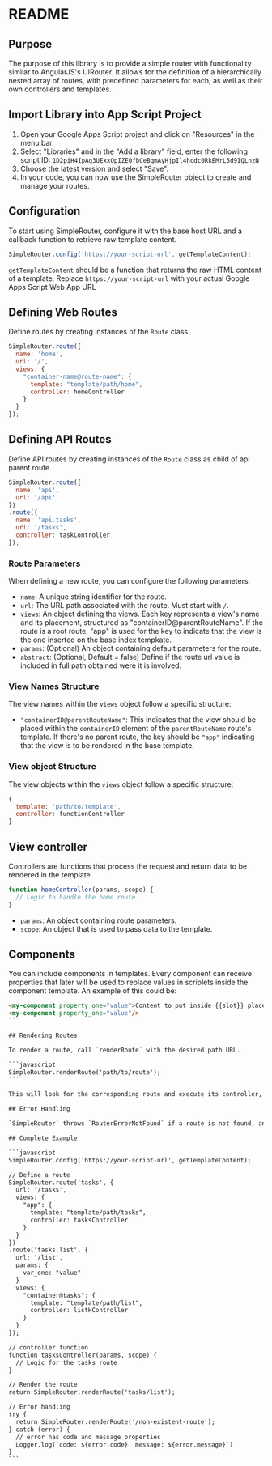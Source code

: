 # README

## Purpose

The purpose of this library is to provide a simple router with functionality similar to AngularJS's UIRouter. It allows for the definition of a hierarchically nested array of routes, with predefined parameters for each, as well as their own controllers and templates.

## Import Library into App Script Project

1) Open your Google Apps Script project and click on "Resources" in the menu bar.
2) Select "Libraries" and in the "Add a library" field, enter the following script ID: `1D2piH4IpAg3UExxOpIZE0fbCeBqmAyHjpIl4hcdc0RkEMrL5d9IQLnzN`
3) Choose the latest version and select "Save".
4) In your code, you can now use the SimpleRouter object to create and manage your routes.

## Configuration

To start using SimpleRouter, configure it with the base host URL and a callback function to retrieve raw template content.

```javascript
SimpleRouter.config('https://your-script-url', getTemplateContent);
```

`getTemplateContent` should be a function that returns the raw HTML content of a template.
Replace `https://your-script-url` with your actual Google Apps Script Web App URL

## Defining Web Routes

Define routes by creating instances of the `Route` class.

```javascript
SimpleRouter.route({
  name: 'home',
  url: '/',
  views: {
    "container-name@route-name": {
      template: "template/path/home",
      controller: homeController
    }
  }
});
```

## Defining API Routes

Define API routes by creating instances of the `Route` class as child of api parent route.

```javascript
SimpleRouter.route({
  name: 'api',
  url: '/api'
})
.route({
  name: 'api.tasks',
  url: '/tasks',
  controller: taskController
});
```

### Route Parameters

When defining a new route, you can configure the following parameters:

- `name`: A unique string identifier for the route.
- `url`: The URL path associated with the route. Must start with `/`.
- `views`: An object defining the views. Each key represents a view's name and its placement, structured as "containerID@parentRouteName". If the route is a root route, "app" is used for the key to indicate that the view is the one inserted on the base index tempkate.
- `params`: (Optional) An object containing default parameters for the route.
- `abstract`: (Optional, Default = false) Define if the route url value is included in full path obtained were it is involved.

### View Names Structure

The view names within the `views` object follow a specific structure:

- `"containerID@parentRouteName"`: This indicates that the view should be placed within the `containerID` element of the `parentRouteName` route's template. If there's no parent route, the key should be `"app"` indicating that the view is to be rendered in the base template.

### View object Structure

The view objects within the `views` object follow a specific structure:

```javascript
{
  template: 'path/to/template',
  controller: functionController
}
```

## View controller

Controllers are functions that process the request and return data to be rendered in the template.

```javascript
function homeController(params, scope) {
  // Logic to handle the home route
}
```

- `params`: An object containing route parameters.
- `scope`: An object that is used to pass data to the template.

## Components

You can include components in templates. Every component can receive properties that later will be used to replace values in scriplets inside the component template.
An example of this could be:

````html
<my-component property_one="value">Content to put inside {{slot}} placeholder</my-component>
<my-component property_one="value"/>
```

## Rendering Routes

To render a route, call `renderRoute` with the desired path URL.

```javascript
SimpleRouter.renderRoute('path/to/route');
```

This will look for the corresponding route and execute its controller, then render the view accordingly.

## Error Handling

`SimpleRouter` throws `RouterErrorNotFound` if a route is not found, and `RouterErrorInternalError` for any internal errors during rendering.

## Complete Example

```javascript
SimpleRouter.config('https://your-script-url', getTemplateContent);

// Define a route
SimpleRouter.route('tasks', {
  url: '/tasks',
  views: {
    "app": {
      template: "template/path/tasks",
      controller: tasksController
    }
  }
})
.route('tasks.list', {
  url: '/list',
  params: {
    var_one: "value"
  }
  views: {
    "container@tasks": {
      template: "template/path/list",
      controller: listHController
    }
  }
});

// controller function
function tasksController(params, scope) {
  // Logic for the tasks route
}

// Render the route
return SimpleRouter.renderRoute('tasks/list');

// Error handling
try {
  return SimpleRouter.renderRoute('/non-existent-route');
} catch (error) {
  // error has code and message properties
  Logger.log(`code: ${error.code}. message: ${error.message}`)
}
```

